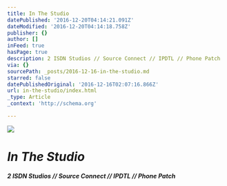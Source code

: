 ```yaml
---
title: In The Studio
datePublished: '2016-12-20T04:14:21.091Z'
dateModified: '2016-12-20T04:14:18.758Z'
publisher: {}
author: []
inFeed: true
hasPage: true
description: 2 ISDN Studios // Source Connect // IPDTL // Phone Patch
via: {}
sourcePath: _posts/2016-12-16-in-the-studio.md
starred: false
datePublishedOriginal: '2016-12-16T02:07:16.866Z'
url: in-the-studio/index.html
_type: Article
_context: 'http://schema.org'

---
```

![](https://the-grid-user-content.s3-us-west-2.amazonaws.com/48ac2248-4030-4e6c-9e42-f62eaeed74ee.jpg)

# _**In The Studio**_

_**2 ISDN Studios // Source Connect // IPDTL // Phone Patch**_
